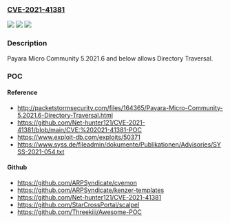 ### [CVE-2021-41381](https://cve.mitre.org/cgi-bin/cvename.cgi?name=CVE-2021-41381)
![](https://img.shields.io/static/v1?label=Product&message=n%2Fa&color=blue)
![](https://img.shields.io/static/v1?label=Version&message=n%2Fa&color=blue)
![](https://img.shields.io/static/v1?label=Vulnerability&message=n%2Fa&color=brighgreen)

### Description

Payara Micro Community 5.2021.6 and below allows Directory Traversal.

### POC

#### Reference
- http://packetstormsecurity.com/files/164365/Payara-Micro-Community-5.2021.6-Directory-Traversal.html
- https://github.com/Net-hunter121/CVE-2021-41381/blob/main/CVE:%202021-41381-POC
- https://www.exploit-db.com/exploits/50371
- https://www.syss.de/fileadmin/dokumente/Publikationen/Advisories/SYSS-2021-054.txt

#### Github
- https://github.com/ARPSyndicate/cvemon
- https://github.com/ARPSyndicate/kenzer-templates
- https://github.com/Net-hunter121/CVE-2021-41381
- https://github.com/StarCrossPortal/scalpel
- https://github.com/Threekiii/Awesome-POC

